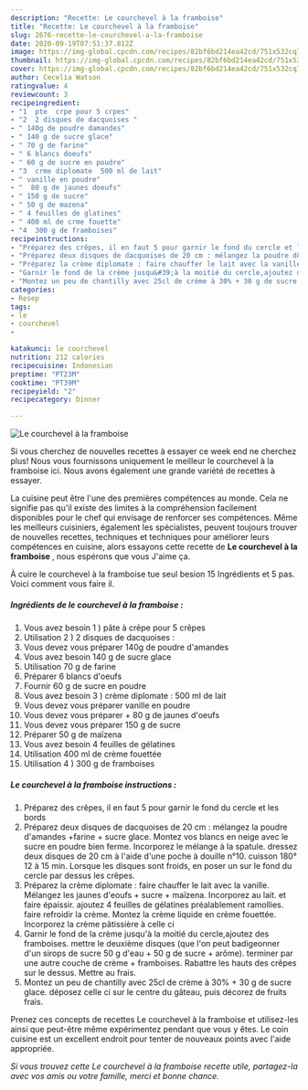 ```yaml
---
description: "Recette: Le courchevel à la framboise"
title: "Recette: Le courchevel à la framboise"
slug: 2676-recette-le-courchevel-a-la-framboise
date: 2020-09-19T07:51:37.812Z
image: https://img-global.cpcdn.com/recipes/82bf6bd214ea42cd/751x532cq70/le-courchevel-a-la-framboise-photo-principale-de-la-recette.jpg
thumbnail: https://img-global.cpcdn.com/recipes/82bf6bd214ea42cd/751x532cq70/le-courchevel-a-la-framboise-photo-principale-de-la-recette.jpg
cover: https://img-global.cpcdn.com/recipes/82bf6bd214ea42cd/751x532cq70/le-courchevel-a-la-framboise-photo-principale-de-la-recette.jpg
author: Cecelia Watson
ratingvalue: 4
reviewcount: 3
recipeingredient:
- "1  pte  crpe pour 5 crpes"
- "2  2 disques de dacquoises "
- " 140g de poudre damandes"
- " 140 g de sucre glace"
- " 70 g de farine"
- " 6 blancs doeufs"
- " 60 g de sucre en poudre"
- "3  crme diplomate  500 ml de lait"
- " vanille en poudre"
- "  80 g de jaunes doeufs"
- " 150 g de sucre"
- " 50 g de mazena"
- " 4 feuilles de glatines"
- " 400 ml de crme fouette"
- "4  300 g de framboises"
recipeinstructions:
- "Préparez des crêpes, il en faut 5 pour garnir le fond du cercle et les bords"
- "Préparez deux disques de dacquoises de 20 cm : mélangez la poudre d&#39;amandes +farine + sucre glace. Montez vos blancs en neige avec le sucre en poudre bien ferme. Incorporez le mélange à la spatule. dressez deux disques de 20 cm à l&#39;aide d&#39;une poche à douille n°10. cuisson 180° 12 à 15 min. Lorsque les disques sont froids, en poser un sur le fond du cercle par dessus les crêpes."
- "Préparez la crème diplomate : faire chauffer le lait avec la vanille. Mélangez les jaunes d&#39;eoufs + sucre + maïzena. Incorporez au lait. et faire épaissir. ajoutez 4 feuilles de gélatines préalablement ramollies. faire refroidir la crème. Montez la crème liquide en crème fouettée. Incorporez la crème pâtissière à celle ci"
- "Garnir le fond de la crème jusqu&#39;à la moitié du cercle,ajoutez des framboises. mettre le deuxième disques (que l&#39;on peut badigeonner d&#39;un sirops de sucre 50 g d&#39;eau + 50 g de sucre + arôme). terminer par une autre couche de crème + framboises. Rabattre les hauts des crêpes sur le dessus. Mettre au frais."
- "Montez un peu de chantilly avec 25cl de crème à 30% + 30 g de sucre glace. déposez celle ci sur le centre du gâteau, puis décorez de fruits frais."
categories:
- Resep
tags:
- le
- courchevel
- 

katakunci: le courchevel  
nutrition: 212 calories
recipecuisine: Indonesian
preptime: "PT23M"
cooktime: "PT39M"
recipeyield: "2"
recipecategory: Dinner

---
```



![Le courchevel à la framboise](https://img-global.cpcdn.com/recipes/82bf6bd214ea42cd/751x532cq70/le-courchevel-a-la-framboise-photo-principale-de-la-recette.jpg)

Si vous cherchez de nouvelles recettes à essayer ce week end ne cherchez plus! Nous vous fournissons uniquement le meilleur le courchevel à la framboise ici. Nous avons également une grande variété de recettes à essayer.

La cuisine peut être l'une des premières compétences au monde. Cela ne signifie pas qu'il existe des limites à la compréhension facilement disponibles pour le chef qui envisage de renforcer ses compétences. Même les meilleurs cuisiniers, également les spécialistes, peuvent toujours trouver de nouvelles recettes, techniques et techniques pour améliorer leurs compétences en cuisine, alors essayons cette recette de <strong> Le courchevel à la framboise </strong>, nous espérons que vous J'aime ça.

<!--inarticleads1-->

À cuire le courchevel à la framboise tue seul besion 15 Ingrédients et 5 pas. Voici comment vous faire il.

##### Ingrédients de le courchevel à la framboise :

1. Vous avez besoin 1 ) pâte à crêpe pour 5 crêpes
1. Utilisation 2 ) 2 disques de dacquoises :
1. Vous devez vous préparer  140g de poudre d&#39;amandes
1. Vous avez besoin  140 g de sucre glace
1. Utilisation  70 g de farine
1. Préparer  6 blancs d&#39;oeufs
1. Fournir  60 g de sucre en poudre
1. Vous avez besoin 3 ) crème diplomate : 500 ml de lait
1. Vous devez vous préparer  vanille en poudre
1. Vous devez vous préparer  + 80 g de jaunes d&#39;oeufs
1. Vous devez vous préparer  150 g de sucre
1. Préparer  50 g de maïzena
1. Vous avez besoin  4 feuilles de gélatines
1. Utilisation  400 ml de crème fouettée
1. Utilisation 4 ) 300 g de framboises




<!--inarticleads2-->

##### Le courchevel à la framboise instructions :

1. Préparez des crêpes, il en faut 5 pour garnir le fond du cercle et les bords
1. Préparez deux disques de dacquoises de 20 cm : mélangez la poudre d&#39;amandes +farine + sucre glace. Montez vos blancs en neige avec le sucre en poudre bien ferme. Incorporez le mélange à la spatule. dressez deux disques de 20 cm à l&#39;aide d&#39;une poche à douille n°10. cuisson 180° 12 à 15 min. Lorsque les disques sont froids, en poser un sur le fond du cercle par dessus les crêpes.
1. Préparez la crème diplomate : faire chauffer le lait avec la vanille. Mélangez les jaunes d&#39;eoufs + sucre + maïzena. Incorporez au lait. et faire épaissir. ajoutez 4 feuilles de gélatines préalablement ramollies. faire refroidir la crème. Montez la crème liquide en crème fouettée. Incorporez la crème pâtissière à celle ci
1. Garnir le fond de la crème jusqu&#39;à la moitié du cercle,ajoutez des framboises. mettre le deuxième disques (que l&#39;on peut badigeonner d&#39;un sirops de sucre 50 g d&#39;eau + 50 g de sucre + arôme). terminer par une autre couche de crème + framboises. Rabattre les hauts des crêpes sur le dessus. Mettre au frais.
1. Montez un peu de chantilly avec 25cl de crème à 30% + 30 g de sucre glace. déposez celle ci sur le centre du gâteau, puis décorez de fruits frais.




<!--inarticleads1-->

<p>
Prenez ces concepts de recettes Le courchevel à la framboise et utilisez-les ainsi que peut-être même expérimentez pendant que vous y êtes. Le coin cuisine est un excellent endroit pour tenter de nouveaux points avec l'aide appropriée.
</p>

<p>
<i>Si vous trouvez cette Le courchevel à la framboise recette utile, partagez-la avec vos amis ou votre famille, merci et bonne chance.</i>
</p>
